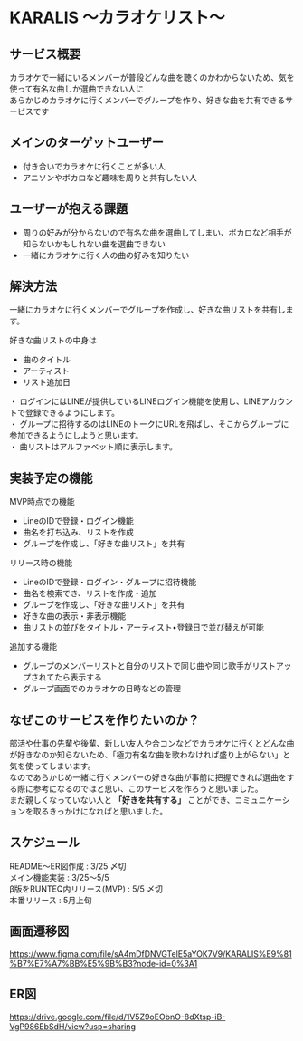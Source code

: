  # KARALIS  〜カラオケリスト〜
 
 ## サービス概要
 
 カラオケで一緒にいるメンバーが普段どんな曲を聴くのかわからないため、気を使って有名な曲しか選曲できない人に  
あらかじめカラオケに行くメンバーでグループを作り、好きな曲を共有できるサービスです

## メインのターゲットユーザー

- 付き合いでカラオケに行くことが多い人
- アニソンやボカロなど趣味を周りと共有したい人

## ユーザーが抱える課題

- 周りの好みが分からないので有名な曲を選曲してしまい、ボカロなど相手が知らないかもしれない曲を選曲できない
- 一緒にカラオケに行く人の曲の好みを知りたい

## 解決方法

一緒にカラオケに行くメンバーでグループを作成し、好きな曲リストを共有します。

好きな曲リストの中身は

- 曲のタイトル
- アーティスト
- リスト追加日


・ ログインにはLINEが提供しているLINEログイン機能を使用し、LINEアカウントで登録できるようにします。  
・ グループに招待するのはLINEのトークにURLを飛ばし、そこからグループに参加できるようにしようと思います。  
・ 曲リストはアルファベット順に表示します。

## 実装予定の機能

MVP時点での機能
- LineのIDで登録・ログイン機能
- 曲名を打ち込み、リストを作成
- グループを作成し、「好きな曲リスト」を共有

リリース時の機能
-  LineのIDで登録・ログイン・グループに招待機能
-  曲名を検索でき、リストを作成・追加
-  グループを作成し、「好きな曲リスト」を共有
-  好きな曲の表示・非表示機能
-  曲リストの並びをタイトル・アーティスト•登録日で並び替えが可能

追加する機能
-  グループのメンバーリストと自分のリストで同じ曲や同じ歌手がリストアップされてたら表示する
-  グループ画面でのカラオケの日時などの管理

## なぜこのサービスを作りたいのか？

部活や仕事の先輩や後輩、新しい友人や合コンなどでカラオケに行くとどんな曲が好きなのか知らないため、「極力有名な曲を歌わなければ盛り上がらない」と気を使ってしまいます。  
なのであらかじめ一緒に行くメンバーの好きな曲が事前に把握できれば選曲をする際に参考になるのではと思い、このサービスを作ろうと思いました。  
まだ親しくなっていない人と **「好きを共有する」** ことができ、コミュニケーションを取るきっかけになればと思いました。

## スケジュール

README〜ER図作成 : 3/25 〆切  
メイン機能実装 : 3/25〜5/5  
β版をRUNTEQ内リリース(MVP) : 5/5 〆切  
本番リリース : 5月上旬
 
## 画面遷移図

https://www.figma.com/file/sA4mDfDNVGTelE5aYOK7V9/KARALIS%E9%81%B7%E7%A7%BB%E5%9B%B3?node-id=0%3A1

## ER図
https://drive.google.com/file/d/1V5Z9oEObnO-8dXtsp-iB-VgP986EbSdH/view?usp=sharing